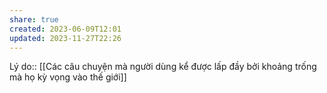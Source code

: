 ```yaml
---
share: true
created: 2023-06-09T12:01
updated: 2023-11-27T22:26
---
```

Lý do:: [[Các câu chuyện mà người dùng kể được lấp đầy bởi khoảng trống mà họ kỳ vọng vào thế giới]]
